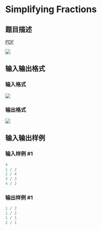 # Simplifying Fractions

## 题目描述

[problemUrl]: https://uva.onlinejudge.org/index.php?option=com_onlinejudge&Itemid=8&category=20&page=show_problem&problem=1755

[PDF](https://uva.onlinejudge.org/external/108/p10814.pdf)

![](https://cdn.luogu.com.cn/upload/vjudge_pic/UVA10814/92f903b9ed5dd372de8acd277c7f0c26f3ec798f.png)

## 输入输出格式

### 输入格式

![](https://cdn.luogu.com.cn/upload/vjudge_pic/UVA10814/b97397f713535418a8a62118c86d0e18a8e2b0fe.png)

### 输出格式

![](https://cdn.luogu.com.cn/upload/vjudge_pic/UVA10814/4379cab8fb0d49f482a4a1487d4ca741e84ee1a4.png)

## 输入输出样例

### 输入样例 #1

```cpp
4
1 / 2
2 / 4
3 / 3
4 / 2
```


### 输出样例 #1

```cpp
1 / 2
1 / 2
1 / 1
2 / 1
```


